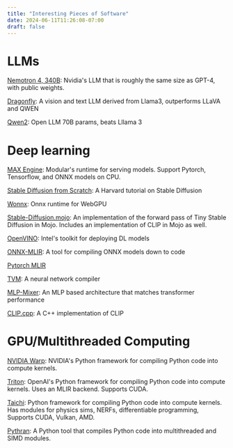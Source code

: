 ```yaml
---
title: "Interesting Pieces of Software"
date: 2024-06-11T11:26:08-07:00
draft: false
---
```


# LLMs

[Nemotron 4, 340B](https://huggingface.co/collections/nvidia/nemotron-4-340b-666b7ebaf1b3867caf2f1911):
Nvidia's LLM that is roughly the same size as GPT-4, with public weights.

[Dragonfly](https://www.together.ai/blog/dragonfly-v1):
A vision and text LLM derived from Llama3, outperforms LLaVA and QWEN

[Qwen2](https://qwenlm.github.io/blog/qwen2/):
Open LLM 70B params, beats Lllama 3

# Deep learning

[MAX Engine](https://docs.modular.com/max/engine):
Modular's runtime for serving models. Support Pytorch, Tensorflow, and ONNX models on CPU.

[Stable Diffusion from Scratch](https://github.com/Animadversio/DiffusionFromScratch): A Harvard tutorial on Stable Diffusion

[Wonnx](https://github.com/webonnx/wonnx):
Onnx runtime for WebGPU

[Stable-Diffusion.mojo](https://github.com/lrmantovani10/Stable-Diffusion.mojo):
An implementation of the forward pass of Tiny Stable Diffusion in Mojo.
Includes an implementation of CLIP in Mojo as well.

[OpenVINO](https://github.com/openvinotoolkit/openvino):
Intel's toolkit for deploying DL models

[ONNX-MLIR](https://github.com/onnx/onnx-mlir):
A tool for compiling ONNX models down to code

[Pytorch MLIR](https://github.com/llvm/torch-mlir)

[TVM](https://github.com/apache/tvm/):
A neural network compiler

[MLP-Mixer](https://arxiv.org/pdf/2105.01601v4):
An MLP based architecture that matches transformer performance

[CLIP.cpp](https://github.com/monatis/clip.cpp/tree/main):
A C++ implementation of CLIP

# GPU/Multithreaded Computing 

[NVIDIA Warp](https://github.com/NVIDIA/warp): 
NVIDIA's Python framework for compiling Python code into compute kernels. 

[Triton](https://github.com/triton-lang/triton):
OpenAI's Python framework for compiling Python code into compute kernels.
Uses an MLIR backend.
Supports CUDA.

[Taichi](https://github.com/taichi-dev/taichi):
Python framework for compiling Python code into compute kernels.
Has modules for physics sims, NERFs, differentiable programming, 
Supports CUDA, Vulkan, AMD.

[Pythran](https://pythran.readthedocs.io/en/latest/):
A Python tool that compiles Python code into multithreaded and SIMD modules.
